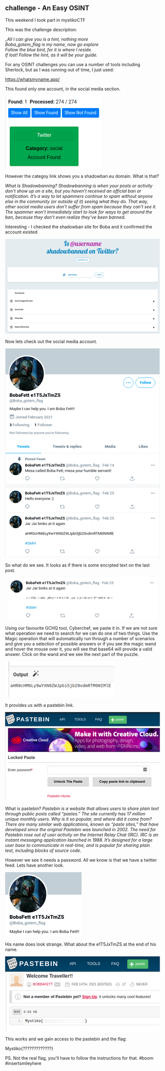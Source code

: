 ## challenge - An Easy OSINT
This weekend I took part in mystikoCTF

This was the challenge description:

*_All I can give you is a hint, nothing more  
Boba_gotem_flag is my name, now go explore  
Follow the blue bird, for it is where I reside.  
If lost! Follow the hint, as it will be your guide.*

For any OSINT challenges you can use a number of tools including Sherlock, but as I was running out of time, I just used:

https://whatsmyname.app/

This found only one account, in the social media section. 

![](./images/image009a.png)

However the categoy link shows you a shadowban.eu domain. What is that?

*What Is Shadowbanning?
Shadowbanning is when your posts or activity don’t show up on a site, but you haven’t received an official ban or notification.
It’s a way to let spammers continue to spam without anyone else in the community (or outside of it) seeing what they do.
That way, other social media users don’t suffer from spam because they can’t see it. The spammer won’t immediately start to look for ways to get around the ban, because they don’t even realize they’ve been banned.*

Interesting - I checked the shadowban site for Boba and it confirmed the account existed

![](./images/image009g.png)

Now lets check out the social media account.

![](./images/image009b.png)

So what do we see. It looks as if there is some encrpted text on the last post.

![](./images/image009h.png)

Using our favourite GCHQ tool, Cyberchef, we paste it in. If we are not sure what operation we need to search for we can do one of two things. Use the Magic operation that will automatically run through a number of scenarios and give you a selection of possible answers or if you see the magic wand and hover the mouse over it, you will see that base64 will provide a valid answer. Click on the wand and we see the next part of the puzzle. 

![](./images/image009c.png)

It provides us with a pastebin link.

![](./images/image009d.png)

What is pastebin?
*Pastebin is a website that allows users to share plain text through public posts called “pastes.” The site currently has 17 million unique monthly users. Why is it so popular, and where did it come from?
There are many similar web applications, known as “paste sites,” that have developed since the original Pastebin was launched in 2002. The need for Pastebin rose out of user activity on the Internet Relay Chat (IRC). IRC is an instant messaging application launched in 1988. It’s designed for a large user base to communicate in real-time, and is popular for sharing plain text, including blocks of source code.*

However we see it needs a password. All we know is that we have a twitter feed. Lets have another look.

![](./images/image009e.png)

His name does look strange. What about the e1T5JxTmZS at the end of his name.

![](./images/image009f.png)

This works and we gain access to the pastebin and the flag:

Mystiko{?????????????} 

PS. Not the real flag, you'll have to follow the instructions for that. #boom #insertsmileyhere 
